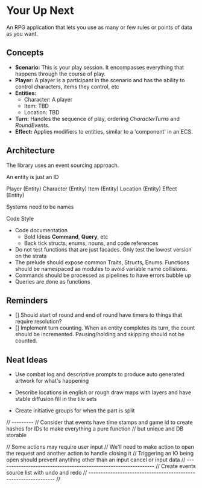 # Your Up Next
An RPG application that lets you use as many or few rules or points of data as you want.



## Concepts
- **Scenario:** This is your play session. It encompasses everything that happens through the 
  course of play.
- **Player:** A player is a participant in the scenario and has the ability to control characters, 
  items they control, etc
- **Entities:**
  - Character: A player
  - Item: TBD
  - Location: TBD
- **Turn:** Handles the sequence of play, ordering *CharacterTurns* and *RoundEvents*. 
- **Effect:** Applies modifiers to entities, similar to a 'component' in an ECS.

## Architecture
The library uses an event sourcing approach.


An entity is just an ID

Player (Entity)
Character (Entity)
Item (Entity)
Location (Entity)
Effect (Entity)

Systems need to be names


Code Style
- Code documentation
  - Bold Ideas **Command**, **Query**, etc
  - Back tick structs, enums, nouns, and code references
- Do not test functions that are just facades. Only test the lowest version on the strata
- The prelude should expose common Traits, Structs, Enums. Functions should be namespaced as 
modules to avoid variable name collisions.
- Commands should be processed as pipelines to have errors bubble up
- Queries are done as functions



## Reminders
- [] Should start of round and end of round have timers to things that require resolution?
- [] Implement turn counting. When an entity completes its turn, the count should be incremented. 
Pausing/holding and skipping should not be counted.

## Neat Ideas
- Use combat log and descriptive prompts to produce auto generated artwork for what's happening
- Describe locations in english or rough draw maps with layers and have stable diffusion fill 
  in the tile sets

- Create initiative groups for when the part is split

// ---------
// Consider that events have time stamps and game id to create hashes for IDs to make everything a pure function
// but unique and DB storable

// Some actions may require user input
// We'll need to make action to open the request and another action to handle closing it
// Triggering an IO being open should prevent anytihng other than an input cancel or input data
// ----------------------------------------------------------------
// Create events source list with undo and redo
// ----------------------------------------------------------------
//